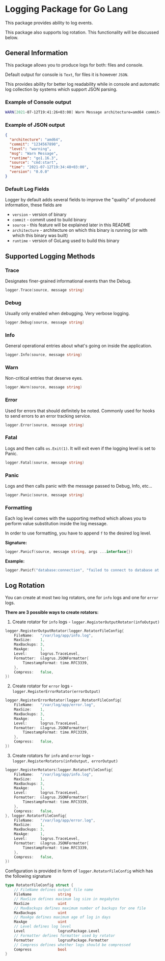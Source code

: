 # Logging Package for Go Lang
This package provides ability to log events.

This package also supports log rotation. This functionality will be discussed below.

## General Information
This package allows you to produce logs for both: files and console.

Default output for console is `Text`, for files it is however `JSON`.

This provides ability for better log readability while in console and automatic log collection by systems which support JSON parsing.

### Example of Console output
```sh
WARN[2021-07-12T19:41:26+03:00] Warn Message architecture=amd64 commit=1234567890 runtime=go1.16.3 source="cmd:start" version=0.0.0
```
### Example of JSON output
```json
{
  "architecture": "amd64",
  "commit": "1234567890",
  "level": "warning",
  "msg": "Warn Message",
  "runtime": "go1.16.3",
  "source": "cmd:start",
  "time": "2021-07-12T19:34:48+03:00",
  "version": "0.0.0"
}
```

### Default Log Fields
Logger by default adds several fields to improve the "quality" of produced information, these fields are
- `version` - version of binary
- `commit` - commit used to build binary
- `source` - this feature will be explained later in this README
- `architecture` - architecture on which this binary is running (or with which this binary was built)
- `runtime` - version of GoLang used to build this binary

## Supported Logging Methods

### Trace
Designates finer-grained informational events than the Debug.
```go
logger.Trace(source, message string)
```

### Debug
Usually only enabled when debugging. Very verbose logging.
```go
logger.Debug(source, message string)
```

### Info
General operational entries about what's going on inside the application.
```go
logger.Info(source, message string)
```

### Warn
Non-critical entries that deserve eyes.
```go
logger.Warn(source, message string)
```

### Error
Used for errors that should definitely be noted. Commonly used for hooks to send errors to an error tracking service.
```go
logger.Error(source, message string)
```

### Fatal
Logs and then calls `os.Exit(1)`. It will exit even if the logging level is set to Panic.
```go
logger.Fatal(source, message string)
```

### Panic
Logs and then calls panic with the message passed to Debug, Info, etc...
```go
logger.Panic(source, message string)
```

### Formatting
Each log level comes with the supporting method which allows you to perform value substitution inside the log message.

In order to use formatting, you have to append `f` to the desired log level.

**Signature:**
```go
logger.Panicf(source, message string, args ...interface{})
```

**Example:**
```go
logger.Panicf("database:connection", "failed to connect to database at %s:%d", "localhost", 3306)
```

## Log Rotation
You can create at most two log rotators, one for `info` logs and one for `error` logs.

**There are 3 possible ways to create rotators:**
1. Create rotator for `info` logs - ```logger.RegisterOutputRotator(infoOutput)```
```go
logger.RegisterOutputRotator(logger.RotatorFileConfig{
	FileName:   "/var/log/app/info.log",
	MaxSize:    1,
	MaxBackups: 3,
	MaxAge:     1,
	Level:      logrus.TraceLevel,
	Formatter:  &logrus.JSONFormatter{
		TimestampFormat: time.RFC3339,
	},
	Compress:   false,
})
```
2. Create rotator for `error` logs - ```logger.RegisterErrorRotator(errorOutput)```
```go
logger.RegisterErrorRotator(logger.RotatorFileConfig{
	FileName:   "/var/log/app/error.log",
	MaxSize:    1,
	MaxBackups: 3,
	MaxAge:     1,
	Level:      logrus.TraceLevel,
	Formatter:  &logrus.JSONFormatter{
		TimestampFormat: time.RFC3339,
	},
	Compress:   false,
})
```
3. Create rotators for `info` and `error` logs - ```logger.RegisterRotators(infoOutput, errorOutput)```
```go
logger.RegisterRotators(logger.RotatorFileConfig{
	FileName:   "/var/log/app/info.log",
	MaxSize:    1,
	MaxBackups: 3,
	MaxAge:     1,
	Level:      logrus.TraceLevel,
	Formatter:  &logrus.JSONFormatter{
		TimestampFormat: time.RFC3339,
	},
	Compress:   false,
}, logger.RotatorFileConfig{
	FileName:   "/var/log/app/error.log",
	MaxSize:    1,
	MaxBackups: 3,
	MaxAge:     1,
	Level:      logrus.TraceLevel,
	Formatter:  &logrus.JSONFormatter{
		TimestampFormat: time.RFC3339,
	},
	Compress:   false,
})
```

Configuration is provided in form of ```logger.RotatorFileConfig``` which has the following signature
```go
type RotatorFileConfig struct {
	// FileName defines output file name
	FileName			string
	// MaxSize defines maximum log size in megabytes
	MaxSize				uint
	// MaxBackups defines maximum number of backups for one file
	MaxBackups			uint
	// MaxAge defines maximum age of log in days
	MaxAge				uint
	// Level defines log level
	Level				logrusPackage.Level
	// Formatter defines formatter used by rotator
	Formatter			logrusPackage.Formatter
	// Compress defines whether logs should be compressed
	Compress			bool
}
```